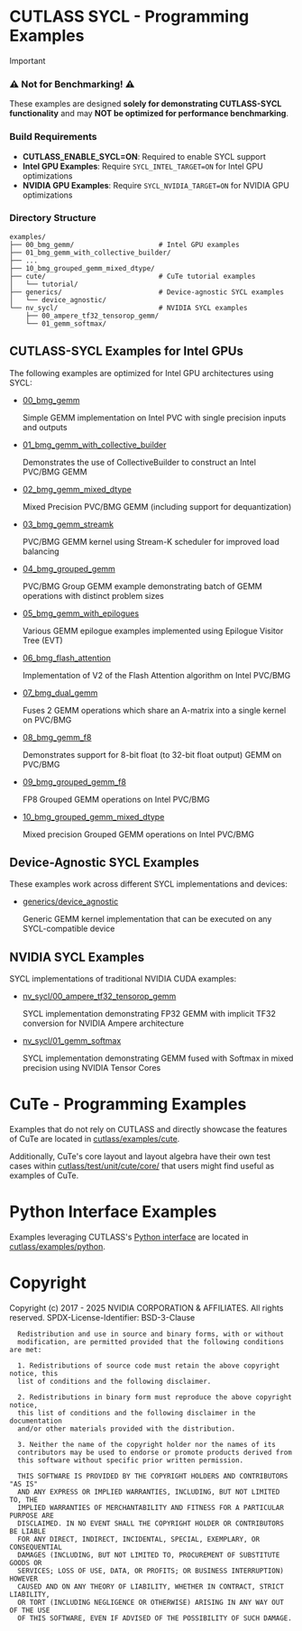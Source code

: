 # CUTLASS SYCL - Programming Examples

> [!IMPORTANT]
> ### ⚠️ **Not for Benchmarking!** ⚠️
> 
> These examples are designed **solely for demonstrating CUTLASS-SYCL functionality** and may **NOT be optimized for performance benchmarking**.
> 

### Build Requirements

- **CUTLASS_ENABLE_SYCL=ON**: Required to enable SYCL support
- **Intel GPU Examples**: Require `SYCL_INTEL_TARGET=ON` for Intel GPU optimizations
- **NVIDIA GPU Examples**: Require `SYCL_NVIDIA_TARGET=ON` for NVIDIA GPU optimizations

### Directory Structure

```
examples/
├── 00_bmg_gemm/                     # Intel GPU examples
├── 01_bmg_gemm_with_collective_builder/
├── ...
├── 10_bmg_grouped_gemm_mixed_dtype/
├── cute/                            # CuTe tutorial examples
│   └── tutorial/                    
├── generics/                        # Device-agnostic SYCL examples
│   └── device_agnostic/
└── nv_sycl/                         # NVIDIA SYCL examples
    ├── 00_ampere_tf32_tensorop_gemm/
    └── 01_gemm_softmax/
```

## CUTLASS-SYCL Examples for Intel GPUs

The following examples are optimized for Intel GPU architectures using SYCL:

* [00_bmg_gemm](00_bmg_gemm/)
    
    Simple GEMM implementation on Intel PVC with single precision inputs and outputs

* [01_bmg_gemm_with_collective_builder](01_bmg_gemm_with_collective_builder/)

    Demonstrates the use of CollectiveBuilder to construct an Intel PVC/BMG GEMM

* [02_bmg_gemm_mixed_dtype](02_bmg_gemm_mixed_dtype/)

    Mixed Precision PVC/BMG GEMM (including support for dequantization)

* [03_bmg_gemm_streamk](03_bmg_gemm_streamk/)

    PVC/BMG GEMM kernel using Stream-K scheduler for improved load balancing

* [04_bmg_grouped_gemm](04_bmg_grouped_gemm/)

    PVC/BMG Group GEMM example demonstrating batch of GEMM operations with distinct problem sizes

* [05_bmg_gemm_with_epilogues](05_bmg_gemm_with_epilogues/)

    Various GEMM epilogue examples implemented using Epilogue Visitor Tree (EVT)

* [06_bmg_flash_attention](06_bmg_flash_attention/)

    Implementation of V2 of the Flash Attention algorithm on Intel PVC/BMG

* [07_bmg_dual_gemm](07_bmg_dual_gemm/)

    Fuses 2 GEMM operations which share an A-matrix into a single kernel on PVC/BMG

* [08_bmg_gemm_f8](08_bmg_gemm_f8/)

    Demonstrates support for 8-bit float (to 32-bit float output) GEMM on PVC/BMG

* [09_bmg_grouped_gemm_f8](09_bmg_grouped_gemm_f8/)

    FP8 Grouped GEMM operations on Intel PVC/BMG

* [10_bmg_grouped_gemm_mixed_dtype](10_bmg_grouped_gemm_mixed_dtype/)

    Mixed precision Grouped GEMM operations on Intel PVC/BMG

## Device-Agnostic SYCL Examples

These examples work across different SYCL implementations and devices:

* [generics/device_agnostic](generics/device_agnostic/)

    Generic GEMM kernel implementation that can be executed on any SYCL-compatible device

## NVIDIA SYCL Examples

SYCL implementations of traditional NVIDIA CUDA examples:

* [nv_sycl/00_ampere_tf32_tensorop_gemm](nv_sycl/00_ampere_tf32_tensorop_gemm/)

    SYCL implementation demonstrating FP32 GEMM with implicit TF32 conversion for NVIDIA Ampere architecture

* [nv_sycl/01_gemm_softmax](nv_sycl/01_gemm_softmax/)

    SYCL implementation demonstrating GEMM fused with Softmax in mixed precision using NVIDIA Tensor Cores



# CuTe - Programming Examples

Examples that do not rely on CUTLASS and directly showcase the features of CuTe are located in [cutlass/examples/cute](./cute/).

Additionally, CuTe's core layout and layout algebra have their own test cases within [cutlass/test/unit/cute/core/](../test/unit/cute/core/) that users might find useful as examples of CuTe.

# Python Interface Examples

Examples leveraging CUTLASS's [Python interface](../python/README.md) are located in [cutlass/examples/python](python/).

# Copyright

Copyright (c) 2017 - 2025 NVIDIA CORPORATION & AFFILIATES. All rights reserved.
SPDX-License-Identifier: BSD-3-Clause

```
  Redistribution and use in source and binary forms, with or without
  modification, are permitted provided that the following conditions are met:

  1. Redistributions of source code must retain the above copyright notice, this
  list of conditions and the following disclaimer.

  2. Redistributions in binary form must reproduce the above copyright notice,
  this list of conditions and the following disclaimer in the documentation
  and/or other materials provided with the distribution.

  3. Neither the name of the copyright holder nor the names of its
  contributors may be used to endorse or promote products derived from
  this software without specific prior written permission.

  THIS SOFTWARE IS PROVIDED BY THE COPYRIGHT HOLDERS AND CONTRIBUTORS "AS IS"
  AND ANY EXPRESS OR IMPLIED WARRANTIES, INCLUDING, BUT NOT LIMITED TO, THE
  IMPLIED WARRANTIES OF MERCHANTABILITY AND FITNESS FOR A PARTICULAR PURPOSE ARE
  DISCLAIMED. IN NO EVENT SHALL THE COPYRIGHT HOLDER OR CONTRIBUTORS BE LIABLE
  FOR ANY DIRECT, INDIRECT, INCIDENTAL, SPECIAL, EXEMPLARY, OR CONSEQUENTIAL
  DAMAGES (INCLUDING, BUT NOT LIMITED TO, PROCUREMENT OF SUBSTITUTE GOODS OR
  SERVICES; LOSS OF USE, DATA, OR PROFITS; OR BUSINESS INTERRUPTION) HOWEVER
  CAUSED AND ON ANY THEORY OF LIABILITY, WHETHER IN CONTRACT, STRICT LIABILITY,
  OR TORT (INCLUDING NEGLIGENCE OR OTHERWISE) ARISING IN ANY WAY OUT OF THE USE
  OF THIS SOFTWARE, EVEN IF ADVISED OF THE POSSIBILITY OF SUCH DAMAGE.
```
